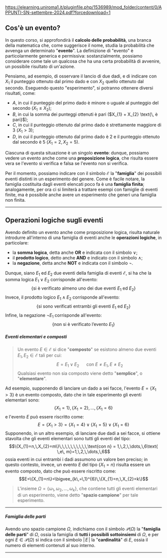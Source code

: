 https://elearning.uniroma1.it/pluginfile.php/1536989/mod_folder/content/0/APPUNTI-SN-settembre-2024.pdf?forcedownload=1
## Cos'è un evento?

In questo corso, si approfondirà il **calcolo delle probabilità**, una branca della matematica che, come suggerisce il nome, studia la probabilità che avvenga un determinato "**evento**". La definizione di "evento" è particolarmente generica e permissiva: sostanzialmente, possiamo considerare come tale un qualcosa che ha una certa probabilità di avvenire, un possibile risultato di un'azione.

Pensiamo, ad esempio, di osservare il lancio di due dadi, e di indicare con $X_{1}$ il punteggio ottenuto dal primo dado e con $X_{2}$ quello ottenuto dal secondo. Eseguendo questo "esperimento", si potranno ottenere diversi risultati, come:
- $A$, in cui il punteggio del primo dado è minore o uguale al punteggio del secondo ($X_{1} \le X_{2}$);
- $B$, in cui la somma dei punteggi ottenuti è pari ($X_{1} + X_{2} \text{\, è pari}$);
- $C$, in cui il punteggio ottenuto dal primo dado è strettamente maggiore di 3 ($X_{1} > 3$);
- $D$, in cui il punteggio ottenuto dal primo dado è 2 e il punteggio ottenuto dal secondo è 5 ($X_{1} = 2,\, X_{2} = 5$).

Ciascuna di questa situazione è un singolo **evento**: dunque, possiamo vedere un evento anche come una **proposizione logica**, che risulta essere vera se l'evento si verifica e falsa se l'evento non si verifica.

Per il momento, possiamo indicare con il simbolo $\mathcal{E}$ la "**famiglia**" dei possibili eventi distinti in un esperimento del genere. Come è facile notare, la famiglia costituita dagli eventi elencati poco fa è una **famiglia finita**; analogamente, per ora ci si limiterà a trattare esempi con famiglie di eventi finite, ma è possibile anche avere un esperimento che generi una famiglia non finita.
___
## Operazioni logiche sugli eventi

Avendo definito un evento anche come proposizione logica, risulta naturale introdurre all'interno di una famiglia di eventi anche le **operazioni logiche**, in particolare:
- la **somma logica**, detta anche **OR** e indicata con il simbolo $\lor$;
- il **prodotto logico**, detto anche **AND** e indicato con il simbolo $\land$;
- la **negazione**, detta anche **NOT** e indicata con il simbolo $\lnot$.

Dunque, siano $E_{1}$ ed $E_{2}$ due eventi della famiglia di eventi $\mathcal{E}$, si ha che la somma logica $E_{1} \lor E_{2}$ corrisponde all'evento:
$$\{\text{si è verificato almeno uno dei due eventi }E_{1}\text{ ed }E_{2}\}$$
Invece, il prodotto logico $E_{1}\land E_{2}$ corrisponde all'evento:
$$\{\text{si sono verificati entrambi gli eventi }E_{1}\text{ ed }E_{2}\}$$
Infine, la negazione $\lnot E_{1}$ corrisponde all'evento:
$$\{\text{non si è verificato l'evento }E_{1}\}$$
##### Eventi elementari e composti

> Un evento $E\in\mathcal{E}$ si dice "**composto**" se esistono almeno due eventi $E_{1},\,E_{2}\in\mathcal{E}$ tali per cui:
> $$E = E_{1}\lor E_{2}\,\,\,\,\,\,\,\,\,\,\text{con }E\neq E_{1},\,E\neq E_{2}$$
> Qualsiasi evento non sia composto viene detto "**semplice**", o "**elementare**".

Ad esempio, supponendo di lanciare un dado a sei facce, l'evento $E=\{X_{1}>3\}$ è un evento composto, dato che in tale esperimento gli eventi elementari sono:
$$\{X_{1}=1\}, \{X_{1}=2\},\,\dots,\,\{X_{1}=6\}$$
e l'evento $E$ può essere riscritto come:
$$E=\{X_{1}>3\}=\{X_{1}=4\}\lor\{X_{1}=5\}\lor\{X_{1}=6\}$$
Supponendo, in un altro esempio, di lanciare due dadi a sei facce, si ottiene stavolta che gli eventi elementari sono tutti gli eventi del tipo:
$$\{X_{1}=n,\,X_{2}=m\}\,\,\,\,\,\,\,\,\,\,\text{con n} = 1,\,2,\,\dots,\,6\text{ \,e\, m}=1,\,2,\,\dots,\,6$$
ossia eventi in cui entrambi i dadi assumono un valore ben preciso; in questo contesto, invece, un evento $E$ del tipo $\{X_{1}=n\}$ risulta essere un evento composto, dato che può essere riscritto come:
$$E=\{X_{1}=n\}=\bigvee_{k\,=\,1}^{6}\,\{X_{1}=n,\,X_{2}=k\}$$
> L'insieme $\Omega = \{\omega_{1},\,\omega_{2},\,\dots,\,\omega_{k}\}$, che contiene tutti gli eventi elementari di un esperimento, viene detto "**spazio campione**" per tale esperimento.
___
##### Famiglia delle parti

Avendo uno spazio campione $\Omega$, indichiamo con il simbolo $\mathcal{P}(\Omega)$ la "**famiglia delle parti**" di $\Omega$, ossia la famiglia di **tutti i possibili sottoinsiemi** di $\Omega$, e per ogni $E\in \mathcal{P}(\Omega)$ si indica con il simbolo $|\,E\,|$ la "**cardinalità**" di $E$, ossia il numero di elementi contenuti al suo interno. 
___